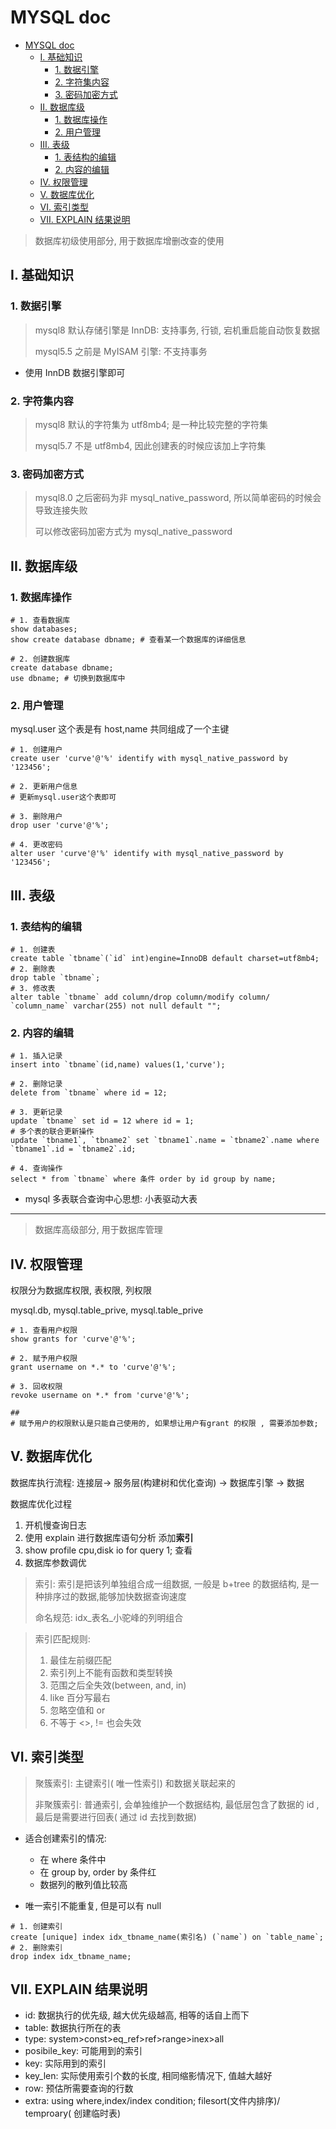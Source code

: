# MYSQL doc

<!-- @import "[TOC]" {cmd="toc" depthFrom=1 depthTo=6 orderedList=false} -->

<!-- code_chunk_output -->

- [MYSQL doc](#mysql-doc)
  - [I. 基础知识](#i-基础知识)
    - [1. 数据引擎](#1-数据引擎)
    - [2. 字符集内容](#2-字符集内容)
    - [3. 密码加密方式](#3-密码加密方式)
  - [II. 数据库级](#ii-数据库级)
    - [1. 数据库操作](#1-数据库操作)
    - [2. 用户管理](#2-用户管理)
  - [III. 表级](#iii-表级)
    - [1. 表结构的编辑](#1-表结构的编辑)
    - [2. 内容的编辑](#2-内容的编辑)
  - [IV. 权限管理](#iv-权限管理)
  - [V. 数据库优化](#v-数据库优化)
  - [VI. 索引类型](#vi-索引类型)
  - [VII. EXPLAIN 结果说明](#vii-explain-结果说明)

<!-- /code_chunk_output -->

> 数据库初级使用部分, 用于数据库增删改查的使用

## I. 基础知识

### 1. 数据引擎

> mysql8 默认存储引擎是 InnDB: 支持事务, 行锁, 宕机重启能自动恢复数据
>
> mysql5.5 之前是 MyISAM 引擎: 不支持事务

- 使用 InnDB 数据引擎即可

### 2. 字符集内容

> mysql8 默认的字符集为 utf8mb4; 是一种比较完整的字符集
>
> mysql5.7 不是 utf8mb4, 因此创建表的时候应该加上字符集

### 3. 密码加密方式

> mysql8.0 之后密码为非 mysql_native_password, 所以简单密码的时候会导致连接失败
>
> 可以修改密码加密方式为 mysql_native_password

## II. 数据库级

### 1. 数据库操作

```mysql
# 1. 查看数据库
show databases;
show create database dbname; # 查看某一个数据库的详细信息

# 2. 创建数据库
create database dbname;
use dbname; # 切换到数据库中
```

### 2. 用户管理

mysql.user 这个表是有 host,name 共同组成了一个主键

```mysql
# 1. 创建用户
create user 'curve'@'%' identify with mysql_native_password by '123456';

# 2. 更新用户信息
# 更新mysql.user这个表即可

# 3. 删除用户
drop user 'curve'@'%';

# 4. 更改密码
alter user 'curve'@'%' identify with mysql_native_password by '123456';
```

## III. 表级

### 1. 表结构的编辑

```mysql
# 1. 创建表
create table `tbname`(`id` int)engine=InnoDB default charset=utf8mb4;
# 2. 删除表
drop table `tbname`;
# 3. 修改表
alter table `tbname` add column/drop column/modify column/ `column_name` varchar(255) not null default "";
```

### 2. 内容的编辑

```mysql
# 1. 插入记录
insert into `tbname`(id,name) values(1,'curve');

# 2. 删除记录
delete from `tbname` where id = 12;

# 3. 更新记录
update `tbname` set id = 12 where id = 1;
# 多个表的联合更新操作
update `tbname1`, `tbname2` set `tbname1`.name = `tbname2`.name where `tbname1`.id = `tbname2`.id;

# 4. 查询操作
select * from `tbname` where 条件 order by id group by name;
```

- mysql 多表联合查询中心思想: 小表驱动大表

---

> 数据库高级部分, 用于数据库管理

## IV. 权限管理

权限分为数据库权限, 表权限, 列权限

mysql.db, mysql.table_prive, mysql.table_prive

```mysql
# 1. 查看用户权限
show grants for 'curve'@'%';

# 2. 赋予用户权限
grant username on *.* to 'curve'@'%';

# 3. 回收权限
revoke username on *.* from 'curve'@'%';

##
# 赋予用户的权限默认是只能自己使用的, 如果想让用户有grant 的权限 , 需要添加参数;
```

## V. 数据库优化

数据库执行流程: 连接层-> 服务层(构建树和优化查询) -> 数据库引擎 -> 数据

数据库优化过程

1. 开机慢查询日志
2. 使用 explain 进行数据库语句分析 添加**索引**
3. show profile cpu,disk io for query 1; 查看
4. 数据库参数调优

> 索引: 索引是把该列单独组合成一组数据, 一般是 b+tree 的数据结构, 是一种排序过的数据,能够加快数据查询速度
>
> 命名规范: idx\_表名\_小驼峰的列明组合

> 索引匹配规则:
>
> 1. 最佳左前缀匹配
> 2. 索引列上不能有函数和类型转换
> 3. 范围之后全失效(between, and, in)
> 4. like 百分写最右
> 5. 忽略空值和 or
> 6. 不等于 <>, != 也会失效

## VI. 索引类型

> 聚簇索引: 主键索引( 唯一性索引) 和数据关联起来的
>
> 非聚簇索引: 普通索引, 会单独维护一个数据结构, 最低层包含了数据的 id , 最后是需要进行回表( 通过 id 去找到数据)

- 适合创建索引的情况:

  - 在 where 条件中
  - 在 group by, order by 条件红
  - 数据列的散列值比较高

- 唯一索引不能重复, 但是可以有 null

```mysql
# 1. 创建索引
create [unique] index idx_tbname_name(索引名) (`name`) on `table_name`;
# 2. 删除索引
drop index idx_tbname_name;
```

## VII. EXPLAIN 结果说明

- id: 数据执行的优先级, 越大优先级越高, 相等的话自上而下
- table: 数据执行所在的表
- type: system>const>eq_ref>ref>range>inex>all
- posibile_key: 可能用到的索引
- key: 实际用到的索引
- key_len: 实际使用索引个数的长度, 相同缩影情况下, 值越大越好
- row: 预估所需要查询的行数
- extra: using where,index/index condition; filesort(文件内排序)/ temproary( 创建临时表)
